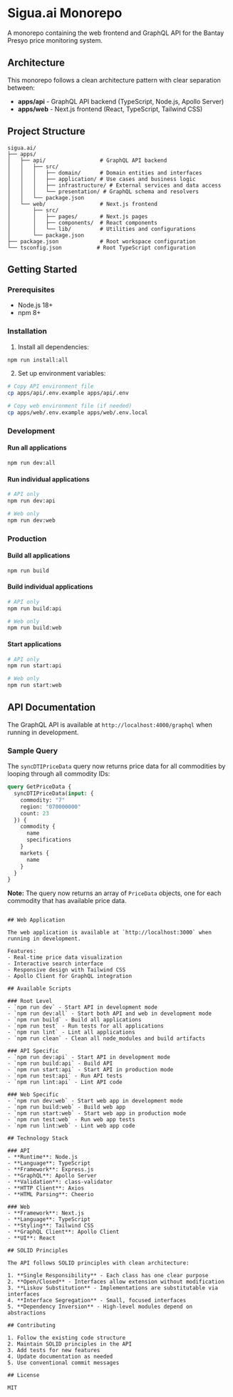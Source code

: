 # Sigua.ai Monorepo

A monorepo containing the web frontend and GraphQL API for the Bantay Presyo price monitoring system.

## Architecture

This monorepo follows a clean architecture pattern with clear separation between:

- **apps/api** - GraphQL API backend (TypeScript, Node.js, Apollo Server)
- **apps/web** - Next.js frontend (React, TypeScript, Tailwind CSS)

## Project Structure

```
sigua.ai/
├── apps/
│   ├── api/                 # GraphQL API backend
│   │   ├── src/
│   │   │   ├── domain/      # Domain entities and interfaces
│   │   │   ├── application/ # Use cases and business logic
│   │   │   ├── infrastructure/ # External services and data access
│   │   │   └── presentation/ # GraphQL schema and resolvers
│   │   └── package.json
│   └── web/                 # Next.js frontend
│       ├── src/
│       │   ├── pages/       # Next.js pages
│       │   ├── components/  # React components
│       │   └── lib/         # Utilities and configurations
│       └── package.json
├── package.json             # Root workspace configuration
└── tsconfig.json           # Root TypeScript configuration
```

## Getting Started

### Prerequisites

- Node.js 18+ 
- npm 8+

### Installation

1. Install all dependencies:
```bash
npm run install:all
```

2. Set up environment variables:
```bash
# Copy API environment file
cp apps/api/.env.example apps/api/.env

# Copy web environment file (if needed)
cp apps/web/.env.example apps/web/.env.local
```

### Development

#### Run all applications
```bash
npm run dev:all
```

#### Run individual applications
```bash
# API only
npm run dev:api

# Web only  
npm run dev:web
```

### Production

#### Build all applications
```bash
npm run build
```

#### Build individual applications
```bash
# API only
npm run build:api

# Web only
npm run build:web
```

#### Start applications
```bash
# API only
npm run start:api

# Web only
npm run start:web
```

## API Documentation

The GraphQL API is available at `http://localhost:4000/graphql` when running in development.

### Sample Query

The `syncDTIPriceData` query now returns price data for all commodities by looping through all commodity IDs:

```graphql
query GetPriceData {
  syncDTIPriceData(input: {
    commodity: "7"
    region: "070000000"
    count: 23
  }) {
    commodity {
      name
      specifications
    }
    markets {
      name
    }
  }
}
```

**Note:** The query now returns an array of `PriceData` objects, one for each commodity that has available price data.
```

## Web Application

The web application is available at `http://localhost:3000` when running in development.

Features:
- Real-time price data visualization
- Interactive search interface
- Responsive design with Tailwind CSS
- Apollo Client for GraphQL integration

## Available Scripts

### Root Level
- `npm run dev` - Start API in development mode
- `npm run dev:all` - Start both API and web in development mode
- `npm run build` - Build all applications
- `npm run test` - Run tests for all applications
- `npm run lint` - Lint all applications
- `npm run clean` - Clean all node_modules and build artifacts

### API Specific
- `npm run dev:api` - Start API in development mode
- `npm run build:api` - Build API
- `npm run start:api` - Start API in production mode
- `npm run test:api` - Run API tests
- `npm run lint:api` - Lint API code

### Web Specific
- `npm run dev:web` - Start web app in development mode
- `npm run build:web` - Build web app
- `npm run start:web` - Start web app in production mode
- `npm run test:web` - Run web app tests
- `npm run lint:web` - Lint web app code

## Technology Stack

### API
- **Runtime**: Node.js
- **Language**: TypeScript
- **Framework**: Express.js
- **GraphQL**: Apollo Server
- **Validation**: class-validator
- **HTTP Client**: Axios
- **HTML Parsing**: Cheerio

### Web
- **Framework**: Next.js
- **Language**: TypeScript
- **Styling**: Tailwind CSS
- **GraphQL Client**: Apollo Client
- **UI**: React

## SOLID Principles

The API follows SOLID principles with clean architecture:

1. **Single Responsibility** - Each class has one clear purpose
2. **Open/Closed** - Interfaces allow extension without modification
3. **Liskov Substitution** - Implementations are substitutable via interfaces
4. **Interface Segregation** - Small, focused interfaces
5. **Dependency Inversion** - High-level modules depend on abstractions

## Contributing

1. Follow the existing code structure
2. Maintain SOLID principles in the API
3. Add tests for new features
4. Update documentation as needed
5. Use conventional commit messages

## License

MIT